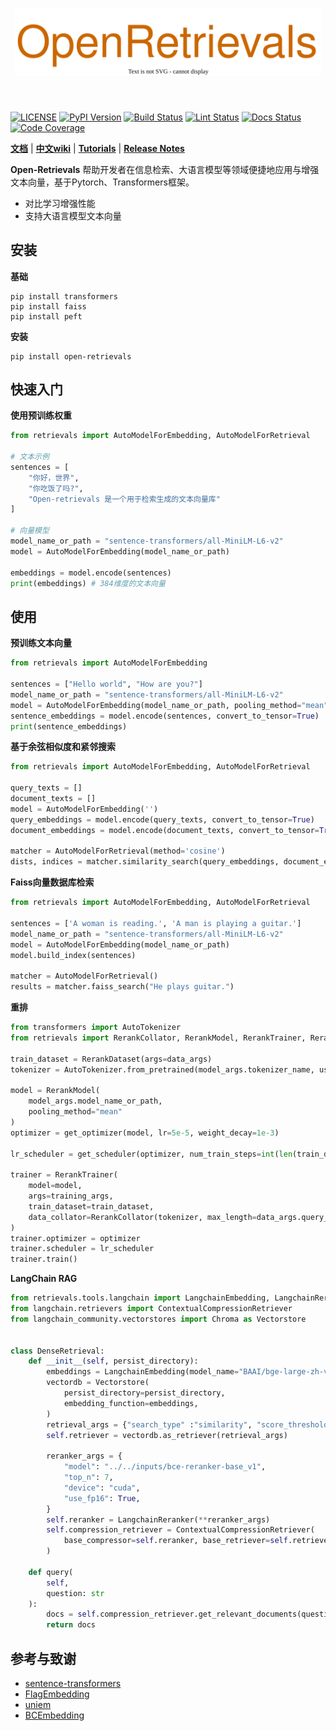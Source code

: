[license-image]: https://img.shields.io/badge/License-Apache%202.0-blue.svg
[license-url]: https://opensource.org/licenses/Apache-2.0
[pypi-image]: https://badge.fury.io/py/open-retrievals.svg
[pypi-url]: https://pypi.org/project/open-retrievals
[pepy-image]: https://pepy.tech/badge/retrievals/month
[pepy-url]: https://pepy.tech/project/retrievals
[build-image]: https://github.com/LongxingTan/open-retrievals/actions/workflows/test.yml/badge.svg?branch=master
[build-url]: https://github.com/LongxingTan/open-retrievals/actions/workflows/test.yml?query=branch%3Amaster
[lint-image]: https://github.com/LongxingTan/open-retrievals/actions/workflows/lint.yml/badge.svg?branch=master
[lint-url]: https://github.com/LongxingTan/open-retrievals/actions/workflows/lint.yml?query=branch%3Amaster
[docs-image]: https://readthedocs.org/projects/open-retrievals/badge/?version=latest
[docs-url]: https://open-retrievals.readthedocs.io/en/latest/?version=latest
[coverage-image]: https://codecov.io/gh/longxingtan/open-retrievals/branch/master/graph/badge.svg
[coverage-url]: https://codecov.io/github/longxingtan/open-retrievals?branch=master

<h1 align="center">
<img src="./docs/source/_static/logo.svg" width="490" align=center/>
</h1><br>

[![LICENSE][license-image]][license-url]
[![PyPI Version][pypi-image]][pypi-url]
[![Build Status][build-image]][build-url]
[![Lint Status][lint-image]][lint-url]
[![Docs Status][docs-image]][docs-url]
[![Code Coverage][coverage-image]][coverage-url]


**[文档](https://open-retrievals.readthedocs.io)** | **[中文wiki](https://github.com/LongxingTan/open-retrievals/wiki)** | **[Tutorials](https://open-retrievals.readthedocs.io/en/latest/tutorials.html)** | **[Release Notes](https://open-retrievals.readthedocs.io/en/latest/CHANGELOG.html)**

**Open-Retrievals** 帮助开发者在信息检索、大语言模型等领域便捷地应用与增强文本向量，基于Pytorch、Transformers框架。
- 对比学习增强性能
- 支持大语言模型文本向量


## 安装

**基础**
```shell
pip install transformers
pip install faiss
pip install peft
```

**安装**
```shell
pip install open-retrievals
```


## 快速入门

**使用预训练权重**

```python
from retrievals import AutoModelForEmbedding, AutoModelForRetrieval

# 文本示例
sentences = [
    "你好，世界", 
    "你吃饭了吗?", 
    "Open-retrievals 是一个用于检索生成的文本向量库"
]

# 向量模型
model_name_or_path = "sentence-transformers/all-MiniLM-L6-v2"
model = AutoModelForEmbedding(model_name_or_path)

embeddings = model.encode(sentences)
print(embeddings) # 384维度的文本向量
```


## 使用

**预训练文本向量**
```python
from retrievals import AutoModelForEmbedding

sentences = ["Hello world", "How are you?"]
model_name_or_path = "sentence-transformers/all-MiniLM-L6-v2"
model = AutoModelForEmbedding(model_name_or_path, pooling_method="mean", normalize_embeddings=True)
sentence_embeddings = model.encode(sentences, convert_to_tensor=True)
print(sentence_embeddings)
```

**基于余弦相似度和紧邻搜索**
```python
from retrievals import AutoModelForEmbedding, AutoModelForRetrieval

query_texts = []
document_texts = []
model = AutoModelForEmbedding('')
query_embeddings = model.encode(query_texts, convert_to_tensor=True)
document_embeddings = model.encode(document_texts, convert_to_tensor=True)

matcher = AutoModelForRetrieval(method='cosine')
dists, indices = matcher.similarity_search(query_embeddings, document_embeddings, top_k=1)
```

**Faiss向量数据库检索**
```python
from retrievals import AutoModelForEmbedding, AutoModelForRetrieval

sentences = ['A woman is reading.', 'A man is playing a guitar.']
model_name_or_path = "sentence-transformers/all-MiniLM-L6-v2"
model = AutoModelForEmbedding(model_name_or_path)
model.build_index(sentences)

matcher = AutoModelForRetrieval()
results = matcher.faiss_search("He plays guitar.")
```

**重排**
```python
from transformers import AutoTokenizer
from retrievals import RerankCollator, RerankModel, RerankTrainer, RerankDataset

train_dataset = RerankDataset(args=data_args)
tokenizer = AutoTokenizer.from_pretrained(model_args.tokenizer_name, use_fast=False)

model = RerankModel(
    model_args.model_name_or_path,
    pooling_method="mean"
)
optimizer = get_optimizer(model, lr=5e-5, weight_decay=1e-3)

lr_scheduler = get_scheduler(optimizer, num_train_steps=int(len(train_dataset) / 2 * 1))

trainer = RerankTrainer(
    model=model,
    args=training_args,
    train_dataset=train_dataset,
    data_collator=RerankCollator(tokenizer, max_length=data_args.query_max_len),
)
trainer.optimizer = optimizer
trainer.scheduler = lr_scheduler
trainer.train()
```

**LangChain RAG**
```python
from retrievals.tools.langchain import LangchainEmbedding, LangchainReranker
from langchain.retrievers import ContextualCompressionRetriever
from langchain_community.vectorstores import Chroma as Vectorstore


class DenseRetrieval:
    def __init__(self, persist_directory):
        embeddings = LangchainEmbedding(model_name="BAAI/bge-large-zh-v1.5")
        vectordb = Vectorstore(
            persist_directory=persist_directory,
            embedding_function=embeddings,
        )
        retrieval_args = {"search_type" :"similarity", "score_threshold": 0.15, "k": 30}
        self.retriever = vectordb.as_retriever(retrieval_args)

        reranker_args = {
            "model": "../../inputs/bce-reranker-base_v1",
            "top_n": 7,
            "device": "cuda",
            "use_fp16": True,
        }
        self.reranker = LangchainReranker(**reranker_args)
        self.compression_retriever = ContextualCompressionRetriever(
            base_compressor=self.reranker, base_retriever=self.retriever
        )

    def query(
        self,
        question: str
    ):
        docs = self.compression_retriever.get_relevant_documents(question)
        return docs
```


## 参考与致谢
- [sentence-transformers](https://github.com/UKPLab/sentence-transformers)
- [FlagEmbedding](https://github.com/FlagOpen/FlagEmbedding)
- [uniem](https://github.com/wangyuxinwhy/uniem)
- [BCEmbedding](https://github.com/netease-youdao/BCEmbedding)
